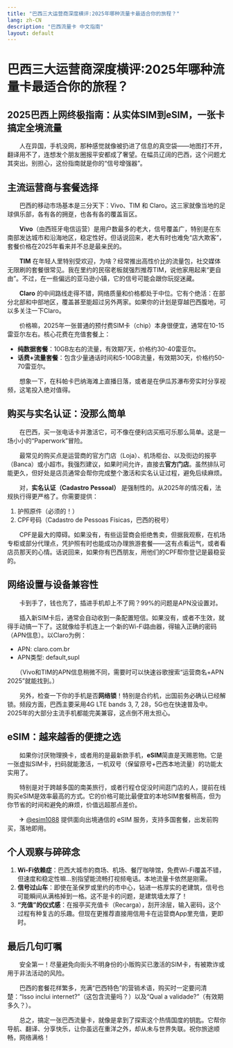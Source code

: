 ```yaml
---
title: "巴西三大运营商深度横评:2025年哪种流量卡最适合你的旅程？"
lang: zh-CN
description: "巴西流量卡 中文指南"
layout: default
---
```

# 巴西三大运营商深度横评:2025年哪种流量卡最适合你的旅程？

## 2025巴西上网终极指南：从实体SIM到eSIM，一张卡搞定全境流量

　　人在异国，手机没网，那种感觉就像被扔进了信息的真空袋——地图打不开，翻译用不了，连想发个朋友圈报平安都成了奢望。在幅员辽阔的巴西，这个问题尤其突出。别担心，这份指南就是你的“信号增强器”。

## 主流运营商与套餐选择

　　巴西的移动市场基本是三分天下：Vivo、TIM 和 Claro。这三家就像当地的足球俱乐部，各有各的拥趸，也各有各的覆盖盲区。

　　**Vivo**（由西班牙电信运营）是用户数最多的老大，信号覆盖广，特别是在东南部发达城市和沿海地区，稳定性好。但话说回来，老大有时也难免“店大欺客”，套餐价格在2025年看来并不总是最亲民的。

　　**TIM** 在年轻人里特别受欢迎，为啥？经常推出高性价比的流量包，社交媒体无限刷的套餐很常见。我在里约的民宿老板就强烈推荐TIM，说他家用起来“更自由”。不过，在一些偏远的亚马逊小镇，它的信号可能会跟你玩捉迷藏。

　　**Claro** 的中间路线走得不错，网络质量和价格都处于中位。它有个绝活：在部分北部和中部地区，覆盖甚至能超过另外两家。如果你的计划是穿越巴西腹地，可以多关注一下Claro。

　　价格嘛，2025年一张普通的预付费SIM卡（chip）本身很便宜，通常在10-15雷亚尔左右。核心花费在充值套餐上：

-   **纯数据套餐**：10GB左右的流量，有效期7天，价格约30-40雷亚尔。
-   **话费+流量套餐**：包含少量通话时间和5-10GB流量，有效期30天，价格约50-70雷亚尔。

　　想象一下，在科帕卡巴纳海滩上直播日落，或者是在伊瓜苏瀑布旁实时分享视频，这笔投入绝对值得。

## 购买与实名认证：没那么简单

　　在巴西，买一张电话卡并激活它，可不像在便利店买瓶可乐那么简单。这是一场小小的“Paperwork”冒险。

　　最常见的购买点是运营商的官方门店（Loja）、机场柜台、以及街边的报亭（Banca）或小超市。我强烈建议，如果时间允许，直接去**官方门店**。虽然排队可能更久，但好处是店员通常会帮你完成整个激活和实名认证过程，避免后续麻烦。

　　对，**实名认证（Cadastro Pessoal）** 是强制性的。从2025年的情况看，法规执行得更严格了。你需要提供：

1.  护照原件（必须的！）
2.  CPF号码（Cadastro de Pessoas Físicas，巴西的税号）

　　CPF是最大的障碍。如果没有，有些运营商会拒绝售卖，但据我观察，在机场专柜或部分代理点，凭护照有时也能成功办理旅游套餐——这有点看运气，或者看店员那天的心情。话说回来，如果你有巴西朋友，用他们的CPF帮你登记是最稳妥的。

## 网络设置与设备兼容性

　　卡到手了，钱也充了，插进手机却上不了网？99%的问题是APN没设置对。

　　插入新SIM卡后，通常会自动收到一条配置短信。如果没有，或者不生效，就得手动搞一下了。这就像给手机连上一个新的Wi-Fi路由器，得输入正确的密码（APN信息）。以Claro为例：
-   APN: claro.com.br
-   APN类型: default,supl

　　（Vivo和TIM的APN信息稍微不同，需要时可以快速谷歌搜索“运营商名+APN 2025”就能找到。）

　　另外，检查一下你的手机是否**网络锁**！特别是合约机，出国前务必确认已经解锁。频段方面，巴西主要采用4G LTE bands 3, 7, 28，5G也在快速普及中。2025年的大部分主流手机都能完美兼容，这点倒不用太担心。

## eSIM：越来越香的便捷之选

　　如果你讨厌物理换卡，或者用的是最新款手机，**eSIM**简直是天赐恩物。它是一张虚拟SIM卡，扫码就能激活，一机双号（保留原号+巴西本地流量）的功能太实用了。

　　特别是对于跨越多国的南美旅行，或者行程仓促没时间逛门店的人，提前在线购买eSIM是效率最高的方式。它的价格可能比最便宜的本地SIM套餐稍高，但为你节省的时间和避免的麻烦，价值远超那点差价。

　　✈ [@esim1088](https://t.me/s/esim1088) 提供面向出境通信的 eSIM 服务，支持多国套餐，出发前购买，落地即用。

## 个人观察与碎碎念

1.  **Wi-Fi依赖症**：巴西大城市的商场、机场、餐厅咖啡馆，免费Wi-Fi覆盖不错，但速度和稳定性嘛…别指望能流畅打视频电话。本地流量卡依然是刚需。
2.  **信号过山车**：即使在圣保罗或里约的市中心，钻进一栋厚实的老建筑，信号也可能瞬间从满格掉到一格。这不是卡的问题，是建筑墙太厚了！
3.  **“充值”的仪式感**：在报亭买充值卡（Recarga），刮开涂层，输入密码，这个过程有种复古的乐趣。但现在更推荐直接用信用卡在运营商App里充值，更即时。

## 最后几句叮嘱

　　安全第一！尽量避免向街头不明身份的小贩购买已激活的SIM卡，有被欺诈或用于非法活动的风险。

　　巴西的套餐花样繁多，充满“巴西特色”的营销术语，购买时一定要问清楚：“Isso inclui internet?”（这包含流量吗？）以及“Qual a validade?”（有效期多久？）。

　　总之，搞定一张巴西流量卡，就像是拿到了探索这个热情国度的钥匙。它帮你导航、翻译、分享快乐，让你虽远在重洋之外，却从未与世界失联。祝你旅途顺畅，网络满格！